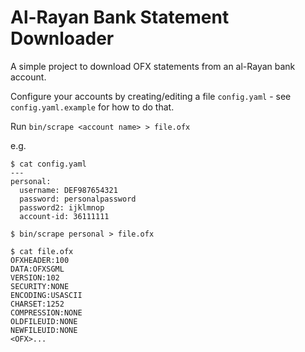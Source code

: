 Al-Rayan Bank Statement Downloader
==

A simple project to download OFX statements from an al-Rayan bank
account.

Configure your accounts by creating/editing a file `config.yaml` - see
`config.yaml.example` for how to do that.

Run `bin/scrape <account name> > file.ofx`

e.g.

    $ cat config.yaml
    ---
    personal:
      username: DEF987654321
      password: personalpassword
      password2: ijklmnop
      account-id: 36111111

    $ bin/scrape personal > file.ofx

    $ cat file.ofx
    OFXHEADER:100
    DATA:OFXSGML
    VERSION:102
    SECURITY:NONE
    ENCODING:USASCII
    CHARSET:1252
    COMPRESSION:NONE
    OLDFILEUID:NONE
    NEWFILEUID:NONE
    <OFX>...
